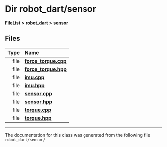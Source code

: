 

# Dir robot\_dart/sensor



[**FileList**](files.md) **>** [**robot\_dart**](dir_166284c5f0440000a6384365f2a45567.md) **>** [**sensor**](dir_d1adb19f0b40b70b30ee0daf1901679b.md)












## Files

| Type | Name |
| ---: | :--- |
| file | [**force\_torque.cpp**](force__torque_8cpp.md) <br> |
| file | [**force\_torque.hpp**](force__torque_8hpp.md) <br> |
| file | [**imu.cpp**](imu_8cpp.md) <br> |
| file | [**imu.hpp**](imu_8hpp.md) <br> |
| file | [**sensor.cpp**](sensor_8cpp.md) <br> |
| file | [**sensor.hpp**](sensor_8hpp.md) <br> |
| file | [**torque.cpp**](torque_8cpp.md) <br> |
| file | [**torque.hpp**](torque_8hpp.md) <br> |



























































------------------------------
The documentation for this class was generated from the following file `robot_dart/sensor/`

